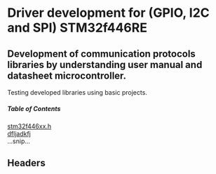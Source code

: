 # Driver development for (GPIO, I2C and SPI) STM32f446RE
## Development of communication protocols libraries by understanding user manual and datasheet microcontroller.
Testing developed libraries using basic projects.
##### Table of Contents  
[stm32f446xx.h](#headers)  
[dfljadkfj](#emphasis)  
...snip...    
<a name="headers"/>
## Headers
